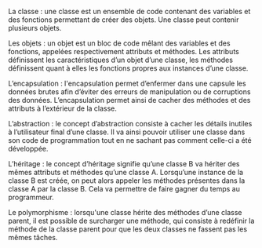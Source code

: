 La classe : une classe est un ensemble de code contenant des variables et des fonctions permettant de créer des objets. Une classe peut contenir plusieurs objets.

Les objets : un objet est un bloc de code mêlant des variables et des fonctions, appelées respectivement attributs et méthodes. Les attributs définissent les caractéristiques d’un objet d’une classe, les méthodes définissent quant à elles les fonctions propres aux instances d’une classe.

L’encapsulation : l'encapsulation permet d’enfermer dans une capsule les données brutes afin d’éviter des erreurs de manipulation ou de corruptions des données. L’encapsulation permet ainsi de cacher des méthodes et des attributs à l’extérieur de la classe.

L’abstraction : le concept d’abstraction consiste à cacher les détails inutiles à l’utilisateur final d’une classe. Il va ainsi pouvoir utiliser une classe dans son code de programmation tout en ne sachant pas comment celle-ci a été développée.

L’héritage : le concept d’héritage signifie qu’une classe B va hériter des mêmes attributs et méthodes qu’une classe A. Lorsqu’une instance de la classe B est créée, on peut alors appeler les méthodes présentes dans la classe A par la classe B. Cela va permettre de faire gagner du temps au programmeur.

Le polymorphisme : lorsqu'une classe hérite des méthodes d’une classe parent, il est possible de surcharger une méthode, qui consiste à redéfinir la méthode de la classe parent pour que les deux classes ne fassent pas les mêmes tâches.
